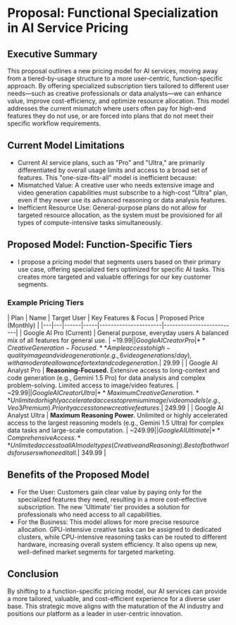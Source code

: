 # Proposal: Functional Specialization in AI Service Pricing

## Executive Summary
This proposal outlines a new pricing model for AI services, moving away from a tiered-by-usage structure to a more user-centric, function-specific approach. By offering specialized subscription tiers tailored to different user needs—such as creative professionals or data analysts—we can enhance value, improve cost-efficiency, and optimize resource allocation. This model addresses the current mismatch where users often pay for high-end features they do not use, or are forced into plans that do not meet their specific workflow requirements.

## Current Model Limitations
- Current AI service plans, such as "Pro" and "Ultra," are primarily differentiated by overall usage limits and access to a broad set of features. This "one-size-fits-all" model is inefficient because:
- Mismatched Value: A creative user who needs extensive image and video generation capabilities must subscribe to a high-cost "Ultra" plan, even if they never use its advanced reasoning or data analysis features.
- Inefficient Resource Use: General-purpose plans do not allow for targeted resource allocation, as the system must be provisioned for all types of compute-intensive tasks simultaneously.

## Proposed Model: Function-Specific Tiers
- I propose a pricing model that segments users based on their primary use case, offering specialized tiers optimized for specific AI tasks. This creates more targeted and valuable offerings for our key customer segments.

### Example Pricing Tiers
| Plan | Name |	Target User	| Key Features & Focus | Proposed Price (Monthly) |
|---|---|------|-----|----------------------|--------------------------|
| Google AI Pro (Current)	| General purpose, everyday users	A balanced mix of all features for general use.	| ~$19.99 | 
| Google AI Creator Pro	| **Creative Generation-Focused.** Ample access to high-quality image and video generation (e.g., 6 video generations/day), with a moderate allowance for text and code generation. | ~$29.99 | 
| Google AI Analyst Pro	| **Reasoning-Focused.** Extensive access to long-context and code generation (e.g., Gemini 1.5 Pro) for data analysis and complex problem-solving. Limited access to image/video features. | ~$29.99 | 
| Google AI Creator Ultra	| **Maximum Creative Generation.** Unlimited or highly accelerated access to premium image/video models (e.g., Veo 3 Premium). Priority access to new creative features. | ~$249.99 | 
| Google AI Analyst Ultra	| **Maximum Reasoning Power.** Unlimited or highly accelerated access to the largest reasoning models (e.g., Gemini 1.5 Ultra) for complex data tasks and large-scale computation. | ~$249.99 | 
| Google AI Ultimate	| **Comprehensive Access.** Unlimited access to all AI model types (Creative and Reasoning). Best of both worlds for users who need it all. | ~$349.99 | 

## Benefits of the Proposed Model
- For the User: Customers gain clear value by paying only for the specialized features they need, resulting in a more cost-effective subscription. The new 'Ultimate' tier provides a solution for professionals who need access to all capabilities.
- For the Business: This model allows for more precise resource allocation. GPU-intensive creative tasks can be assigned to dedicated clusters, while CPU-intensive reasoning tasks can be routed to different hardware, increasing overall system efficiency. It also opens up new, well-defined market segments for targeted marketing.

## Conclusion
By shifting to a function-specific pricing model, our AI services can provide a more tailored, valuable, and cost-efficient experience for a diverse user base. This strategic move aligns with the maturation of the AI industry and positions our platform as a leader in user-centric innovation.
